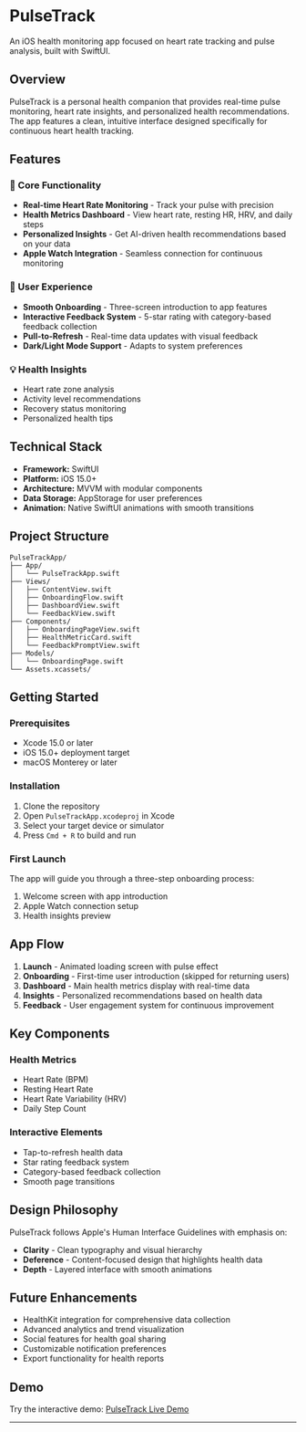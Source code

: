 # PulseTrack

An iOS health monitoring app focused on heart rate tracking and pulse analysis, built with SwiftUI.

## Overview

PulseTrack is a personal health companion that provides real-time pulse monitoring, heart rate insights, and personalized health recommendations. The app features a clean, intuitive interface designed specifically for continuous heart health tracking.

## Features

### 📱 Core Functionality
- **Real-time Heart Rate Monitoring** - Track your pulse with precision
- **Health Metrics Dashboard** - View heart rate, resting HR, HRV, and daily steps
- **Personalized Insights** - Get AI-driven health recommendations based on your data
- **Apple Watch Integration** - Seamless connection for continuous monitoring

### 🎨 User Experience
- **Smooth Onboarding** - Three-screen introduction to app features
- **Interactive Feedback System** - 5-star rating with category-based feedback collection
- **Pull-to-Refresh** - Real-time data updates with visual feedback
- **Dark/Light Mode Support** - Adapts to system preferences

### 💡 Health Insights
- Heart rate zone analysis
- Activity level recommendations
- Recovery status monitoring
- Personalized health tips

## Technical Stack

- **Framework:** SwiftUI
- **Platform:** iOS 15.0+
- **Architecture:** MVVM with modular components
- **Data Storage:** AppStorage for user preferences
- **Animation:** Native SwiftUI animations with smooth transitions

## Project Structure

```
PulseTrackApp/
├── App/
│   └── PulseTrackApp.swift
├── Views/
│   ├── ContentView.swift
│   ├── OnboardingFlow.swift
│   ├── DashboardView.swift
│   └── FeedbackView.swift
├── Components/
│   ├── OnboardingPageView.swift
│   ├── HealthMetricCard.swift
│   └── FeedbackPromptView.swift
├── Models/
│   └── OnboardingPage.swift
└── Assets.xcassets/
```

## Getting Started

### Prerequisites
- Xcode 15.0 or later
- iOS 15.0+ deployment target
- macOS Monterey or later

### Installation
1. Clone the repository
2. Open `PulseTrackApp.xcodeproj` in Xcode
3. Select your target device or simulator
4. Press `Cmd + R` to build and run

### First Launch
The app will guide you through a three-step onboarding process:
1. Welcome screen with app introduction
2. Apple Watch connection setup
3. Health insights preview

## App Flow

1. **Launch** - Animated loading screen with pulse effect
2. **Onboarding** - First-time user introduction (skipped for returning users)
3. **Dashboard** - Main health metrics display with real-time data
4. **Insights** - Personalized recommendations based on health data
5. **Feedback** - User engagement system for continuous improvement

## Key Components

### Health Metrics
- Heart Rate (BPM)
- Resting Heart Rate
- Heart Rate Variability (HRV)
- Daily Step Count

### Interactive Elements
- Tap-to-refresh health data
- Star rating feedback system
- Category-based feedback collection
- Smooth page transitions

## Design Philosophy

PulseTrack follows Apple's Human Interface Guidelines with emphasis on:
- **Clarity** - Clean typography and visual hierarchy
- **Deference** - Content-focused design that highlights health data
- **Depth** - Layered interface with smooth animations

## Future Enhancements

- HealthKit integration for comprehensive data collection
- Advanced analytics and trend visualization
- Social features for health goal sharing
- Customizable notification preferences
- Export functionality for health reports

## Demo

Try the interactive demo: [PulseTrack Live Demo](https://appetize.io/app/b_orgczisbezjgfyzahlu3ihqja4)


---
